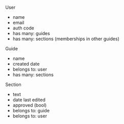 User
- name
- email
- auth code
- has many: guides
- has many: sections (memberships in other guides)

Guide
- name
- created date
- belongs to: user
- has many: sections

Section
- text
- date last edited
- approved (bool)
- belongs to: guide
- belongs to: user